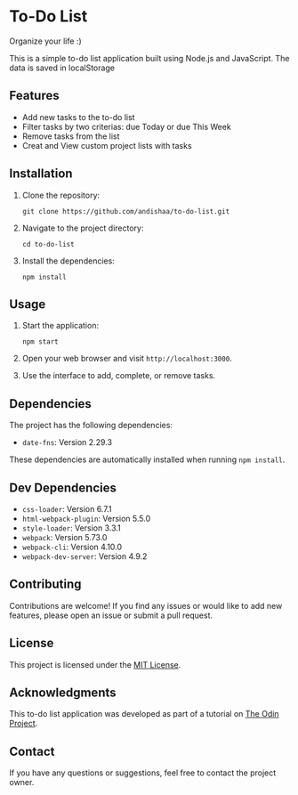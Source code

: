 # To-Do List

Organize your life :)

This is a simple to-do list application built using Node.js and JavaScript.
The data is saved in localStorage

## Features

- Add new tasks to the to-do list
- Filter tasks by two criterias: due Today or due This Week
- Remove tasks from the list
- Creat and View custom project lists with tasks

## Installation

1. Clone the repository:

   ```shell
   git clone https://github.com/andishaa/to-do-list.git
   ```

2. Navigate to the project directory:

   ```shell
   cd to-do-list
   ```

3. Install the dependencies:

   ```shell
   npm install
   ```

## Usage

1. Start the application:

   ```shell
   npm start
   ```

2. Open your web browser and visit `http://localhost:3000`.

3. Use the interface to add, complete, or remove tasks.

## Dependencies

The project has the following dependencies:

- `date-fns`: Version 2.29.3

These dependencies are automatically installed when running `npm install`.

## Dev Dependencies

- `css-loader`: Version 6.7.1
- `html-webpack-plugin`: Version 5.5.0
- `style-loader`: Version 3.3.1
- `webpack`: Version 5.73.0
- `webpack-cli`: Version 4.10.0
- `webpack-dev-server`: Version 4.9.2

## Contributing

Contributions are welcome! If you find any issues or would like to add new features, please open an issue or submit a pull request.

## License

This project is licensed under the [MIT License](LICENSE).

## Acknowledgments

This to-do list application was developed as part of a tutorial on [The Odin Project](https://www.theodinproject.com/lessons/node-path-javascript-todo-list).

## Contact

If you have any questions or suggestions, feel free to contact the project owner.
